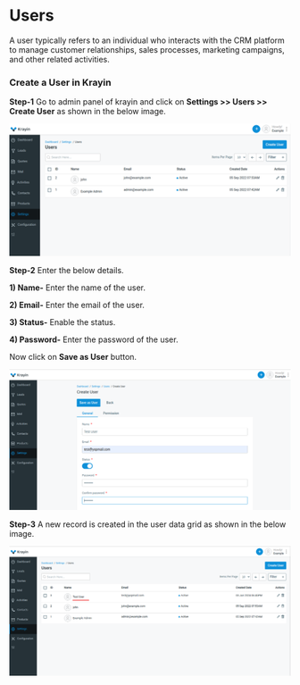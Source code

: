 # Users

A user typically refers to an individual who interacts with the CRM platform to manage customer relationships, sales processes, marketing campaigns, and other related activities. 

### Create a User in Krayin

**Step-1** Go to admin panel of krayin and click on **Settings >> Users >> Create User** as shown in the below image.

![User](../../assets/2.0/images/setting/user.png)

**Step-2** Enter the below details.

**1) Name-** Enter the name of the user.

**2) Email-** Enter the email of the user.

**3) Status-** Enable the status.

**4) Password-** Enter the password of the user.

Now click on **Save as User** button.

![Create User](../../assets/2.0/images/setting/createUser.png)

**Step-3** A new record is created in the user data grid as shown in the below image.

![User Grid](../../assets/2.0/images/setting/userGrid.png)


